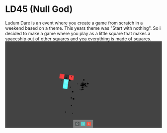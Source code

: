 # LD45 (Null God) 
 
Ludum Dare is an event where you create a game from scratch in a weekend based on a theme.
This years theme was "Start with nothing". So i decided to make a game where you play as a little square that makes a spaceship out of other squares and yea everything is made of squares.
<img src="https://github.com/JustCallMeRob/LD45/blob/master/gol.gif"/>
